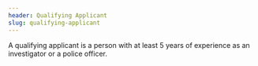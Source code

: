 ```yaml
---
header: Qualifying Applicant
slug: qualifying-applicant
---
```

A qualifying applicant is a person with at least 5 years of experience as an investigator or a police officer.